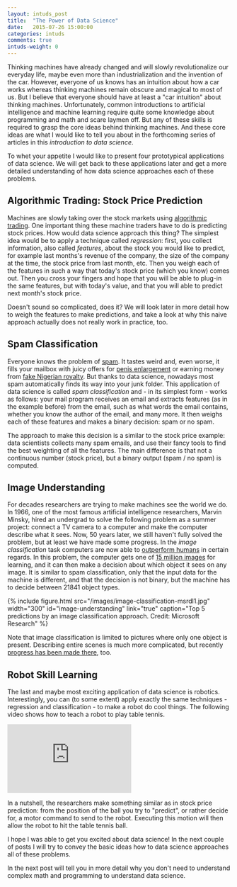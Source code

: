 ```yaml
---
layout: intuds_post
title:  "The Power of Data Science"
date:   2015-07-26 15:00:00
categories: intuds
comments: true
intuds-weight: 0
---
```


Thinking machines have already changed and will slowly revolutionalize our everyday life, maybe even more than industrialization and the invention of the car. However, everyone of us knows has an intuition about how a car works whereas thinking machines remain obscure and magical to most of us. But I believe that everyone should have at least a "car intuition" about thinking machines. Unfortunately, common introductions to artificial intelligence and machine learning require quite some knowledge about programming and math and scare laymen off. But any of these skills is required to grasp the core ideas behind thinking machines. And these core ideas are what I would like to tell you about in the forthcoming series of articles in this *introduction to data science*.

To whet your appetite I would like to present four prototypical applications of data science. We will get back to these applications later and get a more detailed understanding of how data science approaches each of these problems.

## Algorithmic Trading: Stock Price Prediction

Machines are slowly taking over the stock markets using [algorithmic trading](https://en.wikipedia.org/wiki/Algorithmic_trading). One important thing these machine traders have to do is predicting stock prices. How would data science approach this thing? The simplest idea would be to apply a technique called *regression*: first, you collect information, also called *features*, about the stock you would like to predict, for example last months's revenue of the company, the size of the company at the time, the stock price from last month, etc. Then you weigh each of the features in such a way that today's stock price (which you know) comes out. Then you cross your fingers and hope that you will be able to plug-in the same features, but with today's value, and that you will able to predict next month's stock price. 

Doesn't sound so complicated, does it? 
We will look later in more detail how to weigh the features to make predictions, and take a look at why this naive approach actually does not really work in practice, too.

## Spam Classification

Everyone knows the problem of [spam](http://www.stevenburgess.net/wp-content/uploads/2014/12/Spam-Can.jpg). It tastes weird and, even worse, it fills your mailbox with juicy offers for [penis enlargement](http://www.mensjournal.com/health-fitness/health/the-hard-truth-about-penis-enlargement-20141027) or earning money from [fake Nigerian royalty](http://www.419eater.com/img/news.pdf). But thanks to data science, nowadays most spam automatically finds its way into your junk folder. This application of data science is called *spam classification* and - in its simplest form - works as follows: your mail program receives an email and extracts features (as in the example before) from the email, such as what words the email  contains, whether you know the author of the email, and many more. It then weighs each of these features and makes a binary decision: spam or no spam. 

The approach to make this decision is a similar to the stock price example: data scientists collects many spam emails, and use their fancy tools to find the best weighting of all the features. The main difference is that not a continuous number (stock price), but a binary output (spam / no spam) is computed.

## Image Understanding

For decades researchers are trying to make machines see the world we do. In 1966, one of the most famous artificial intelligence researchers, Marvin Minsky, hired an undergrad to solve the following problem as a summer project: connect a TV camera to a computer and make the computer describe what it sees. Now, 50 years later, we still haven't fully solved the problem, but at least we have made some progress. In the *image classification* task computers are now able to [outperform humans](https://gigaom.com/2015/02/13/microsoft-says-its-new-computer-vision-system-can-outperform-humans/) in certain regards. In this problem, the computer gets one of [15 million images](http://www.image-net.org/) for learning, and it can then make a decision about which object it sees on any image. It is similar to spam classification, only that the input data for the machine is different, and that the decision is not binary, but the machine has to decide between 21841 object types. 

{% include figure.html src="/images/image-classification-msrdl1.jpg" width="300" id="image-understanding" link="true" caption="Top 5 predictions by an image classification approach. Credit: Microsoft Research" %}

Note that image classification is limited to pictures where only one object is present. Describing entire scenes is much more complicated, but recently [progress has been made there](http://karpathy.github.io/2015/05/21/rnn-effectiveness/), too.

## Robot Skill Learning

The last and maybe most exciting application of data science is robotics. Interestingly, you can (to some extent) apply exactly the same techniques - regression and classification - to make a robot do cool things. The following video shows how to teach a robot to play table tennis.

<div class="imgcenter">
<iframe width="280" height="155" src="https://www.youtube.com/embed/SH3bADiB7uQ" frameborder="0" allowfullscreen></iframe>
</div>

In a nutshell, the researchers make something similar as in stock price prediction: from the position of the ball you try to "predict", or rather decide for, a motor command to send to the robot. Executing this motion will then allow the robot to hit the table tennis ball.

I hope I was able to get you excited about data science! In the next couple of posts I will try to convey the basic ideas how to data science approaches all of these problems.

In the next post will tell you in more detail why you don't need to understand complex math and programming to understand data science.